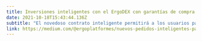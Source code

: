 ```yaml
---
title: Inversiones inteligentes con el ErgoDEX con garantías de compra
date: 2021-10-18T15:43:44.136Z
subtitle: "El novedoso contrato inteligente permitirá a los usuarios participar con confianza absoluta en las ventas de tokens sin los riesgos de las ICO regulares, como que se vayan con tu dinero."
link: https://medium.com/@ergoplatformes/nuevos-pedidos-inteligentes-para-el-ergodex-con-garant%C3%ADas-de-compra-4aadc873ffb0
---
```

